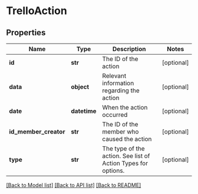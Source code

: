 # TrelloAction

## Properties
Name | Type | Description | Notes
------------ | ------------- | ------------- | -------------
**id** | **str** | The ID of the action | [optional] 
**data** | **object** | Relevant information regarding the action | [optional] 
**date** | **datetime** | When the action occurred | [optional] 
**id_member_creator** | **str** | The ID of the member who caused the action | [optional] 
**type** | **str** | The type of the action. See list of Action Types for options. | [optional] 

[[Back to Model list]](../README.md#documentation-for-models) [[Back to API list]](../README.md#documentation-for-api-endpoints) [[Back to README]](../README.md)


